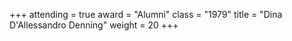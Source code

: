+++
attending  = true
award      = "Alumni"
class      = "1979"
title      = "Dina D'Allessandro Denning"
weight     = 20
+++
